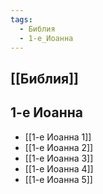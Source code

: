 ```yaml
---
tags:
  - Библия
  - 1-е_Иоанна
---
```

## [[Библия]]
## 1-е Иоанна
- [[1-е Иоанна 1]]
- [[1-е Иоанна 2]]
- [[1-е Иоанна 3]]
- [[1-е Иоанна 4]]
- [[1-е Иоанна 5]]
